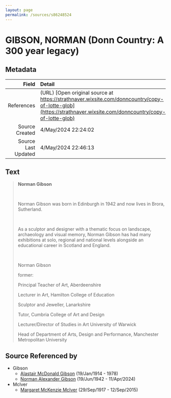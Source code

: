 ```yaml
---
layout: page
permalink: /sources/s86248524
---
```


# GIBSON, NORMAN (Donn Country: A 300 year legacy)

## Metadata

Field | Detail
---:|:---
References | (URL) [Open original source at https://strathnaver.wixsite.com/donncountry/copy-of-lotte-glob](https://strathnaver.wixsite.com/donncountry/copy-of-lotte-glob)
Source Created | 4/May/2024 22:24:02
Source Last Updated | 4/May/2024 22:46:13

## Text

> **Norman Gibson**
>
> <br/>
>
> Norman Gibson was born in Edinburgh in 1942 and now lives in Brora, Sutherland.
>
> <br/>
>
> As a sculptor and designer with a thematic focus on landscape, archaeology and visual memory, Norman Gibson has had many exhibitions at solo, regional and national levels alongside an educational career in Scotland and England.
>
> ​
>
> Norman Gibson
>
> former:
>
> Principal Teacher of Art, Aberdeenshire
>
> Lecturer in Art, Hamilton College of Education
>
> Sculptor and Jeweller, Lanarkshire
>
> Tutor,  Cumbria College of Art and Design
>
> Lecturer/Director of Studies in Art University of Warwick
>
> Head of Department of Arts, Design and Performance, Manchester Metropolitan University
>

## Source Referenced by

* Gibson
  * [Alastair McDonald Gibson](../people/@3963708@-alastair-mcdonald-gibson-b1914-1-19-d1978.md) (19/Jan/1914 - 1978)
  * [Norman Alexander Gibson](../people/@86606770@-norman-alexander-gibson-b1942-6-19-d2024-4-11.md) (19/Jun/1942 - 11/Apr/2024)
* McIver
  * [Margaret McKenzie McIver](../people/@24380064@-margaret-mckenzie-mciver-b1917-9-29-d2015-9-12.md) (29/Sep/1917 - 12/Sep/2015)
